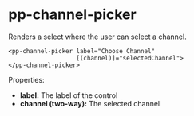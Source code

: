 # pp-channel-picker

Renders a select where the user can select a channel.

```
<pp-channel-picker label="Choose Channel" 
                   [(channel)]="selectedChannel">
</pp-channel-picker>
```

Properties: 

- **label:** The label of the control
- **channel (two-way):** The selected channel
